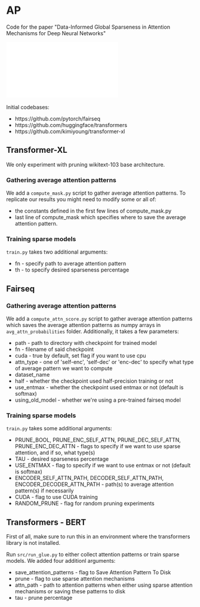 # AP

Code for the paper "Data-Informed Global Sparseness in Attention Mechanisms for Deep Neural Networks"

![Performance](./ap_figure.pdf)


Initial codebases:

<ul>
<li>https://github.com/pytorch/fairseq</li>
<li>https://github.com/huggingface/transformers</li>
<li>https://github.com/kimiyoung/transformer-xl</li>
</ul>


## Transformer-XL

We only experiment with pruning wikitext-103 base architecture. 

### Gathering average attention patterns

We add a ```compute_mask.py``` script to gather average attention patterns. To replicate our results you might need to modify some or all of:
<ul>
<li>the constants defined in the first few lines of compute_mask.py </li>
<li>last line of compute_mask which specifies where to save the average attention pattern.</li>
</ul>	


### Training sparse models

```train.py``` takes two additional arguments:

<ul>
<li>fn - specify path to average attention pattern </li>
<li>th - to specify desired sparseness percentage </li>
</ul>


## Fairseq

### Gathering average attention patterns

We add a ```compute_attn_score.py``` script to gather average attention patterns which saves the average attention patterns as numpy arrays in ```avg_attn_probabilities``` folder. Additionally, it takes a few parameters: 

<ul>
<li> path - path to directory with checkpoint for trained model  </li>
<li> fn - filename of said checkpoint  </li>
<li> cuda - true by default, set flag if you want to use cpu  </li>
<li> attn_type - one of 'self-enc', 'self-dec' or 'enc-dec' to specify what type of average pattern we want to compute  </li>
<li> dataset_name  </li>
<li> half - whether the checkpoint used half-precision training or not  </li>
<li> use_entmax - whether the checkpoint used entmax or not (default is softmax)  </li>
<li> using_old_model - whether we're using a pre-trained fairseq model  </li>
</ul>

### Training sparse models

```train.py``` takes some additional arguments:

<ul>
<li>PRUNE_BOOL, PRUNE_ENC_SELF_ATTN, PRUNE_DEC_SELF_ATTN, PRUNE_ENC_DEC_ATTN - flags to specify if we want to use sparse attention, and if so, what type(s) </li>
<li>TAU - desired sparseness percentage </li>
<li>USE_ENTMAX - flag to specify if we want to use entmax or not (default is softmax) </li>
<li>ENCODER_SELF_ATTN_PATH, DECODER_SELF_ATTN_PATH, ENCODER_DECODER_ATTN_PATH - path(s) to average attention pattern(s) if necessarily  </li>
<li>CUDA - flag to use CUDA training  </li>
<li>RANDOM_PRUNE - flag for random pruning experiments  </li>
</ul>

## Transformers - BERT

First of all, make sure to run this in an environment where the transformers library is not installed. 

Run ```src/run_glue.py``` to either collect attention patterns or train sparse models. We added four additionl arguments: 

<ul>
<li>save_attention_patterns - flag to Save Attention Pattern To Disk</li>
<li>prune - flag to use sparse attention mechanisms</li>
<li>attn_path - path to attention patterns when either using sparse attention mechanisms or saving these patterns to disk</li>
<li>tau - prune percentage </li>
</ul>

